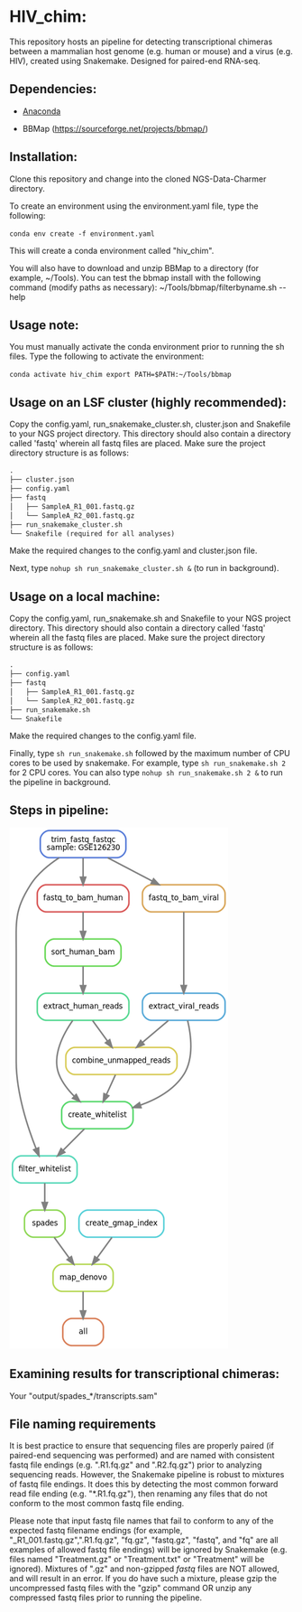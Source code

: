 # HIV_chim:

This repository hosts an pipeline for detecting transcriptional chimeras between a mammalian host genome (e.g. human or mouse) and a virus (e.g. HIV), created using Snakemake. Designed for paired-end RNA-seq. 

## Dependencies:
- [Anaconda](https://conda.io/docs/user-guide/install/linux.html) 

- BBMap (https://sourceforge.net/projects/bbmap/)

## Installation:
Clone this repository and change into the cloned NGS-Data-Charmer directory. 

To create an environment using the environment.yaml file, type the following:

`conda env create -f environment.yaml`

This will create a conda environment called "hiv_chim".

You will also have to download and unzip BBMap to a directory (for example, ~/Tools). 
You can test the bbmap install with the following command (modify paths as necessary):
~/Tools/bbmap/filterbyname.sh --help

## Usage note:

You must manually activate the conda environment prior to running the sh files. Type the following to activate the environment:

`conda activate hiv_chim
export PATH=$PATH:~/Tools/bbmap`

## Usage on an LSF cluster (highly recommended):

Copy the config.yaml, run\_snakemake\_cluster.sh, cluster.json and Snakefile to your NGS project directory. This directory should also contain a directory called 'fastq' wherein all fastq files are placed. Make sure the project directory structure is as follows:
```
.
├── cluster.json
├── config.yaml
├── fastq
│   ├── SampleA_R1_001.fastq.gz
│   └── SampleA_R2_001.fastq.gz
├── run_snakemake_cluster.sh
└── Snakefile (required for all analyses)
```
Make the required changes to the config.yaml and cluster.json file.

Next, type `nohup sh run_snakemake_cluster.sh &` (to run in background).

## Usage on a local machine:

Copy the config.yaml, run\_snakemake.sh and Snakefile to your NGS project directory. This directory should also contain a directory called 'fastq' wherein all the fastq files are placed. Make sure the project directory structure is as follows:
```
.
├── config.yaml
├── fastq
│   ├── SampleA_R1_001.fastq.gz
│   └── SampleA_R2_001.fastq.gz
├── run_snakemake.sh
└── Snakefile
```
Make the required changes to the config.yaml file.

Finally, type `sh run_snakemake.sh` followed by the maximum number of CPU cores to be used by snakemake. For example, type `sh run_snakemake.sh 2` for 2 CPU cores. You can also type `nohup sh run_snakemake.sh 2 &` to run the pipeline in background.

## Steps in pipeline:

![ScreenShot](/dag/dag.png)

## Examining results for transcriptional chimeras:
Your "output/spades_*/transcripts.sam"

## File naming requirements

It is best practice to ensure that sequencing files are properly paired (if paired-end sequencing was performed) and are named with consistent fastq file endings (e.g. ".R1.fq.gz" and ".R2.fq.gz") prior to analyzing sequencing reads. However, the Snakemake pipeline is robust to mixtures of fastq file endings. It does this by detecting the most common forward read file ending (e.g. "\*.R1.fq.gz"), then renaming any files that do not conform to the most common fastq file ending.

Please note that input fastq file names that fail to conform to any of the expected fastq filename endings (for example, "\_R1\_001.fastq.gz",".R1.fq.gz", "fq.gz", "fastq.gz", "fastq", and "fq" are all examples of allowed fastq file endings) will be ignored by Snakemake (e.g. files named "Treatment.gz" or "Treatment.txt" or "Treatment" will be ignored). Mixtures of ".gz" and non-gzipped *fastq* files are NOT allowed, and will result in an error. If you do have such a mixture, please gzip the uncompressed fastq files with the "gzip" command OR unzip any compressed fastq files prior to running the pipeline. 

